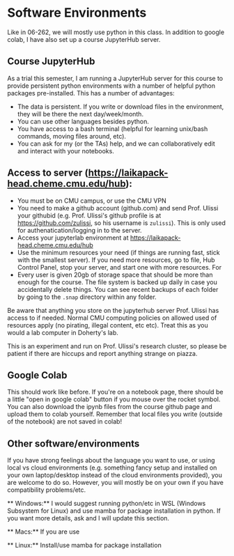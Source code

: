 # Software Environments

Like in 06-262, we will mostly use python in this class. In addition to google colab, I have also set up a course JupyterHub server.


## Course JupyterHub

As a trial this semester, I am running a JupyterHub server for this course to provide persistent python environments with a number of helpful python packages pre-installed. This has a number of advantages:
* The data is persistent. If you write or download files in the environment, they will be there the next day/week/month.
* You can use other languages besides python.
* You have access to a bash terminal (helpful for learning unix/bash commands, moving files around, etc).
* You can ask for my (or the TAs) help, and we can collaboratively edit and interact with your notebooks.

## Access to server (https://laikapack-head.cheme.cmu.edu/hub):
* You must be on CMU campus, or use the CMU VPN
* You need to make a github account (github.com) and send Prof. Ulissi your githubid (e.g. Prof. Ulissi's github profile is at https://github.com/zulissi, so his username is `zulissi`). This is only used for authenatication/logging in to the server. 
* Access your jupyterlab environment at https://laikapack-head.cheme.cmu.edu/hub
* Use the minimum resources your need (if things are running fast, stick with the smallest server). If you need more resources, go to file, Hub Control Panel, stop your server, and start one with more resources. For
* Every user is given 20gb of storage space that should be more than enough for the course. The file system is backed up daily in case you accidentally delete things. You can see recent backups of each folder by going to the `.snap` directory within any folder. 

Be aware that anything you store on the jupyterhub server Prof. Ulissi has access to if needed. Normal CMU computing policies on allowed used of resources apply (no pirating, illegal content, etc etc). Treat this as you would a lab computer in Doherty's lab.

This is an experiment and run on Prof. Ulissi's research cluster, so please be patient if there are hiccups and report anything strange on piazza.

## Google Colab

This should work like before. If you're on a notebook page, there should be a little "open in google colab" button if you mouse over the rocket symbol. You can also download the ipynb files from the course github page and upload them to colab yourself. Remember that local files you write (outside of the notebook) are not saved in colab!

## Other software/environments

If you have strong feelings about the language you want to use, or using local vs cloud environments (e.g. something fancy setup and installed on your own laptop/desktop instead of the cloud environments provided), you are welcome to do so. However, you will mostly be on your own if you have compatibility problems/etc. 

** Windows:** I would suggest running python/etc in WSL (Windows Subsystem for Linux) and use mamba for package installation in python. If you want more details, ask and I will update this section.

** Macs:** If you are use

** Linux:** Install/use mamba for package installation
